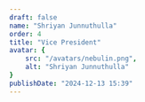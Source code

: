 ```yaml
---
draft: false
name: "Shriyan Junnuthulla"
order: 4
title: "Vice President"
avatar: {
    src: "/avatars/nebulin.png",
    alt: "Shriyan Junnuthulla"
}
publishDate: "2024-12-13 15:39"
---
```

